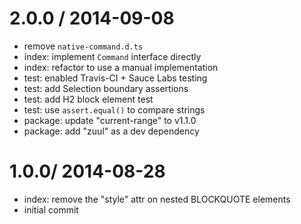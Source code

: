 
2.0.0 / 2014-09-08
==================

 * remove `native-command.d.ts`
 * index: implement `Command` interface directly
 * index: refactor to use a manual implementation
 * test: enabled Travis-CI + Sauce Labs testing
 * test: add Selection boundary assertions
 * test: add H2 block element test
 * test: use `assert.equal()` to compare strings
 * package: update "current-range" to v1.1.0
 * package: add "zuul" as a dev dependency

1.0.0/ 2014-08-28
==================

 * index: remove the "style" attr on nested BLOCKQUOTE elements
 * initial commit
